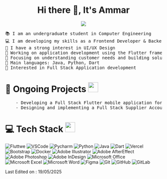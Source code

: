 <h1 align="center"> Hi there 👋, It's Ammar</h1>

<p align="center">
	<a href="https://github.com/Bouaskaoun">
		<img src="https://readme-typing-svg.herokuapp.com/?lines=Programming+Expert;Full+Stack+Developer;Flutter%20|%20TKinter;AI%20|%20ML%20Applications;Always%20developing%20my%20skills&center=true&width=380&height=45">
	</a>
</p>

<pre>
📚 I am an undergraduate student in Computer Engineering
💻 I am developing my skills as a Frontend Developer & Backend Developer | Enthuastic about new technologies
📝 I have a strong interest in UI/UX Design
🔭 Working on application development using the Flutter framework
🌱 Focusing on understanding customer needs and building solutions to make their lives easier
🌟 Main languages: Java, Python, Dart
🚩 Interested in Full Stack Application development
</pre>

# 🎯 Ongoing Projects <img src = "https://media2.giphy.com/media/QssGEmpkyEOhBCb7e1/giphy.gif?cid=ecf05e47a0n3gi1bfqntqmob8g9aid1oyj2wr3ds3mg700bl&rid=giphy.gif" width = 32px>
<pre>
	- Developing a Full Stack Flutter mobile application for university students to extract important deadlines, send smart reminders, and manage courses efficiently.
	- Designing and implementing a Full Stack Supplier Account Management System (Bank Statement Software) to generate, track, and organize supplier account statements.
</pre>


# 💻 Tech Stack <img src = "https://media2.giphy.com/media/QssGEmpkyEOhBCb7e1/giphy.gif?cid=ecf05e47a0n3gi1bfqntqmob8g9aid1oyj2wr3ds3mg700bl&rid=giphy.gif" width = 32px>


![Fluttwe](https://img.shields.io/badge/Flutter-8A2BE2?style=for-the-badge&logo=flutter&logoColor=white)
![VSCode](https://img.shields.io/badge/Visual_Studio_Code-0078D4?style=for-the-badge&logo=visual%20studio%20code&logoColor=white)
![Pycharm](https://img.shields.io/badge/pycharm-143?style=for-the-badge&logo=pycharm&logoColor=black&color=black&labelColor=green)
![Python](https://img.shields.io/badge/python-darkblue.svg?style=for-the-badge&logo=python&logoColor=white)
![Java](https://img.shields.io/badge/Java-darkorange.svg?style=for-the-badge)
![Dart](https://img.shields.io/badge/Dart-%2331A8FF.svg?style=for-the-badge&logo=dart&logoColor=white)
![Vercel](https://img.shields.io/badge/vercel-%23000000.svg?style=for-the-badge&logo=vercel&logoColor=white)
![Bootstrap](https://img.shields.io/badge/bootstrap-%23430098.svg?style=for-the-badge&logo=bootstrap&logoColor=white)
![Docker](https://img.shields.io/badge/docker-%230db7ed.svg?style=for-the-badge&logo=docker&logoColor=white)
![Adobe Illustrator](https://img.shields.io/badge/adobe_illustrator-%23FF9A00.svg?style=for-the-badge&logo=adobeillustrator&logoColor=white)
![Adobe AfterEffect](https://img.shields.io/badge/adobe_after_effect-%23080860.svg?style=for-the-badge&logo=adobeillustrator&logoColor=white)
![Adobe Photoshop](https://img.shields.io/badge/adobe_photoshop-%2331A8FF.svg?style=for-the-badge&logo=adobephotoshop&logoColor=white)
![Adobe InDesign](https://img.shields.io/badge/adobe_inDesign-%23FF9A00.svg?style=for-the-badge&logo=adobeiindesign&logoColor=white)
![Microsoft Office](https://img.shields.io/badge/Microsoft_Office-D83B01?style=for-the-badge&logo=microsoft-office&logoColor=white)
![Microsoft Excel](https://img.shields.io/badge/Microsoft_Excel-217346?style=for-the-badge&logo=microsoft-excel&logoColor=white)
![Microsoft Word](https://img.shields.io/badge/Microsoft_Word-blue?style=for-the-badge&logo=microsoft-excel&logoColor=white)
![Figma](https://img.shields.io/badge/figma-black.svg?style=for-the-badge&logo=figma&logoColor=red)
![Git](https://img.shields.io/badge/git-%23F05033.svg?style=for-the-badge&logo=git&logoColor=white)
![GitHub](https://img.shields.io/badge/github-%23121011.svg?style=for-the-badge&logo=github&logoColor=white)
![GitLab](https://img.shields.io/badge/gitlab-%23181717.svg?style=for-the-badge&logo=gitlab&logoColor=white)




Last Edited on : 19/05/2025
